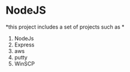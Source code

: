 # NodeJS
*this project includes a set of projects such as *
1. NodeJs
2. Express
3. aws
4. putty
5. WinSCP


